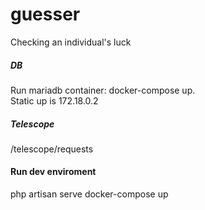 # guesser
Checking an individual's luck
 
<h5>DB</h5>
Run mariadb container: docker-compose up. </br>
Static up is 172.18.0.2 

<h5>Telescope</h5>
/telescope/requests

<h4>Run dev enviroment</h4>
php artisan serve
docker-compose up

